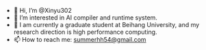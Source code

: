 - 👋 Hi, I’m @Xinyu302
- 👀 I’m interested in AI compiler and runtime system.
- 🌱 I am currently a graduate student at Beihang University, and my research direction is high performance computing.
- 📫 How to reach me: [summerhh54@gmail.com](mailto:summerhh54@gmail.com)

<!--
**Xinyu302/Xinyu302** is a ✨ _special_ ✨ repository because its `README.md` (this file) appears on your GitHub profile.

Here are some ideas to get you started:

- 🔭 I’m currently working on ...
- 🌱 I’m currently learning ...
- 👯 I’m looking to collaborate on ...
- 🤔 I’m looking for help with ...
- 💬 Ask me about ...
- 📫 How to reach me: ...
- 😄 Pronouns: ...
- ⚡ Fun fact: ...
-->
